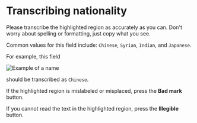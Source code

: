 # Transcribing nationality

Please transcribe the highlighted region as accurately as you can. Don't worry about spelling or formatting, just copy what you see.

Common values for this field include: `Chinese`, `Syrian`, `Indian`, and `Japanese`.

For example, this field

![Example of a name](/images/cd_nationality.png)

should be transcribed as `Chinese`.

If the highlighted region is mislabeled or misplaced, press the **Bad mark** button.

If you cannot read the text in the highlighted region, press the **Illegible** button.